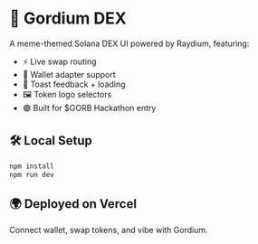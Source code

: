 # 🧪 Gordium DEX

A meme-themed Solana DEX UI powered by Raydium, featuring:

- ⚡ Live swap routing
- 🔐 Wallet adapter support
- 🧴 Toast feedback + loading
- 🖼️ Token logo selectors
- 🟣 Built for $GORB Hackathon entry

## 🛠 Local Setup

```bash
npm install
npm run dev
```

## 🌍 Deployed on Vercel
Connect wallet, swap tokens, and vibe with Gordium.